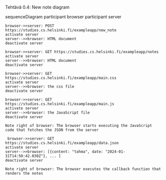 Tehtävä 0.4: New note diagram

sequenceDiagram
    participant browser
    participant server

    browser->>server: POST https://studies.cs.helsinki.fi/exampleapp/new_note
    activate server
    server-->>browser: HTML document
    deactivate server

    browser->>server: GET https://studies.cs.helsinki.fi/exampleapp/notes
    activate server
    server-->>browser: HTML document
    deactivate server

    browser->>server: GET https://studies.cs.helsinki.fi/exampleapp/main.css
    activate server
    server-->>browser: the css file
    deactivate server

    browser->>server: GET https://studies.cs.helsinki.fi/exampleapp/main.js
    activate server
    server-->>browser: the JavaScript file
    deactivate server

    Note right of browser: The browser starts executing the JavaScript code that fetches the JSON from the server

     browser->>server: GET https://studies.cs.helsinki.fi/exampleapp/data.json
    activate server
    server-->>browser: [{content: "tahma", date: "2024-01-31T14:50:42.030Z"}, ... ]
    deactivate server

    Note right of browser: The browser executes the callback function that renders the notes